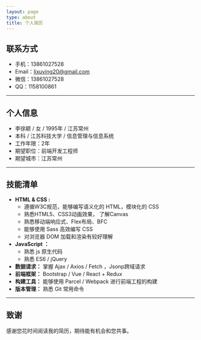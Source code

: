 ```yaml
---
layout: page
type: about
title: 个人简历
---
```


## 联系方式

* 手机：13861027528
* Email：lixuying20@gmail.com
* 微信：13861027528
* QQ：1158100861

---

## 个人信息

* 李徐颖 / 女 / 1995年 / 江苏常州
* 本科 / 江苏科技大学 / 信息管理与信息系统
* 工作年限：2年
* 期望职位：前端开发工程师
* 期望城市：江苏常州

---

## 技能清单

* **HTML & CSS :**
  * 遵循W3C规范，能够编写语义化的 HTML，模块化的 CSS
  * 熟悉HTML5、CSS3动画效果， 了解Canvas
  * 熟悉移动端响应式、Flex布局、BFC
  * 能够使用 Sass 高效编写 CSS
  * 对浏览器 DOM 加载和渲染有较好理解
* **JavaScript ：**
  * 熟悉 js 原生代码
  * 熟悉 ES6 / jQuery
* **数据请求：** 掌握 Ajax / Axios / Fetch ，Jsonp跨域请求
* **前端框架：** Bootstrap / Vue / React + Redux
* **构建工具：** 能够使用 Parcel / Webpack 进行前端工程的构建
* **版本管理：** 熟悉 Git 常用命令

---

## 致谢

感谢您花时间阅读我的简历，期待能有机会和您共事。
